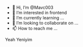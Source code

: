 - 👋 Hi, I’m @Mavc003
- 👀 I’m interested in  frontend
 - 🌱 I’m currently learning ...
- 💞️ I’m looking to collaborate on ...
- 📫 How to reach me ...

<!---
Mavc003/Mavc003 is a ✨ special ✨ repository because its `README.md` (this file) appears on your GitHub profile.
You can click the Preview link to take a look at your changes.
--->
Yeah
Yeniyim 
